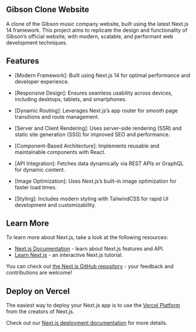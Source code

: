 ## Gibson Clone Website

A clone of the Gibson music company website, built using the latest Next.js 14 framework. This project aims to replicate the design and functionality of Gibson’s official website, with modern, scalable, and performant web development techniques.

## Features

 - [Modern Framework]: Built using Next.js 14 for optimal performance and developer experience.

 - [Responsive Design]: Ensures seamless usability across devices, including desktops, tablets, and smartphones.

 - [Dynamic Routing]: Leverages Next.js’s app router for smooth page transitions and route management.

 - [Server and Client Rendering]: Uses server-side rendering (SSR) and static site generation (SSG) for improved SEO and performance.

 - [Component-Based Architecture]: Implements reusable and maintainable components with React.

 - [API Integration]: Fetches data dynamically via REST APIs or GraphQL for dynamic content.

 - [Image Optimization]: Uses Next.js’s built-in image optimization for faster load times.

 - [Styling]: Includes modern styling with TailwindCSS for rapid UI development and customizability.

## Learn More

To learn more about Next.js, take a look at the following resources:

- [Next.js Documentation](https://nextjs.org/docs) - learn about Next.js features and API.
- [Learn Next.js](https://nextjs.org/learn) - an interactive Next.js tutorial.

You can check out [the Next.js GitHub repository](https://github.com/vercel/next.js) - your feedback and contributions are welcome!

## Deploy on Vercel

The easiest way to deploy your Next.js app is to use the [Vercel Platform](https://vercel.com/new?utm_medium=default-template&filter=next.js&utm_source=create-next-app&utm_campaign=create-next-app-readme) from the creators of Next.js.

Check out our [Next.js deployment documentation](https://nextjs.org/docs/app/building-your-application/deploying) for more details.
